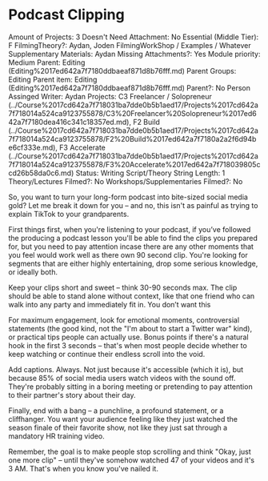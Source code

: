 # Podcast Clipping

Amount of Projects: 3
Doesn't Need Attachment: No
Essential (Middle Tier): F
FilmingTheory?: Aydan, Joden
FilmingWorkShop / Examples / Whatever Supplementary Materials: Aydan
Missing Attachments?: Yes
Module priority: Medium
Parent: Editing (Editing%2017ed642a7f7180ddbaeaf871d8b76fff.md)
Parent Groups: Editing
Parent item: Editing (Editing%2017ed642a7f7180ddbaeaf871d8b76fff.md)
Parent?: No
Person Assinged Writer: Aydan
Projects: C3 Freelancer / Solopreneur (../Course%2017cd642a7f718031ba7dde0b5b1aed17/Projects%2017cd642a7f718014a524ca9123755878/C3%20Freelancer%20Solopreneur%2017ed642a7f7180dea416c341c18357ed.md), F2 Build (../Course%2017cd642a7f718031ba7dde0b5b1aed17/Projects%2017cd642a7f718014a524ca9123755878/F2%20Build%2017ed642a7f7180a2a2f6d94be6cf333e.md), F3 Accelerate (../Course%2017cd642a7f718031ba7dde0b5b1aed17/Projects%2017cd642a7f718014a524ca9123755878/F3%20Accelerate%2017ed642a7f718039805ccd26b58da0c6.md)
Status: Writing Script/Theory
String Length: 1
Theory/Lectures Filmed?: No
Workshops/Supplementaries Filmed?: No

So, you want to turn your long-form podcast into bite-sized social media gold? Let me break it down for you – and no, this isn't as painful as trying to explain TikTok to your grandparents.

First things first, when you're listening to your podcast, if you’ve followed the producing a podcast lesson you'll be able to find the clips you prepared for, but you need to pay attention incase there are any other moments that you feel would work well as there own 90 second clip. You're looking for segments that are either highly entertaining, drop some serious knowledge, or ideally both.

Keep your clips short and sweet – think 30-90 seconds max. The clip should be able to stand alone without context, like that one friend who can walk into any party and immediately fit in. You don’t want this 

For maximum engagement, look for emotional moments, controversial statements (the good kind, not the "I'm about to start a Twitter war" kind), or practical tips people can actually use. Bonus points if there's a natural hook in the first 3 seconds – that's when most people decide whether to keep watching or continue their endless scroll into the void.

Add captions. Always. Not just because it's accessible (which it is), but because 85% of social media users watch videos with the sound off. They're probably sitting in a boring meeting or pretending to pay attention to their partner's story about their day.

Finally, end with a bang – a punchline, a profound statement, or a cliffhanger. You want your audience feeling like they just watched the season finale of their favorite show, not like they just sat through a mandatory HR training video.

Remember, the goal is to make people stop scrolling and think "Okay, just one more clip" – until they've somehow watched 47 of your videos and it's 3 AM. That's when you know you've nailed it.